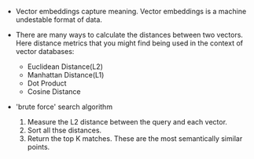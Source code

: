 + Vector embeddings capture meaning. Vector embeddings is a machine undestable format of data.

+ There are many ways to calculate the distances between two vectors. Here distance metrics that you might find being used in the context of vector databases:
    + Euclidean Distance(L2)
    + Manhattan Distance(L1)
    + Dot Product
    + Cosine Distance

+ 'brute force' search algorithm
    1. Measure the L2 distance between the query and each vector.
    2. Sort all thse distances.
    3. Return the top K matches. These are the most semantically similar points.